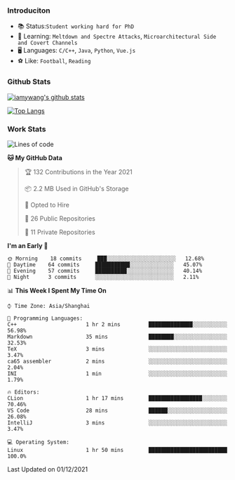 ### Introduciton

- 📚 Status:`Student working hard for PhD`
- 🔎 Learning: `Meltdown and Spectre Attacks`, `Microarchitectural Side and Covert Channels`
- 🖥️ Languages: `C/C++`, `Java`, `Python`, `Vue.js`
- ⚽ Like: `Football`, `Reading`

### Github Stats

[![iamywang's github stats](https://github-readme-stats.vercel.app/api?username=iamywang&count_private=true&show_icons=true)]()

[![Top Langs](https://github-readme-stats.vercel.app/api/top-langs/?username=iamywang&layout=compact)]()

### Work Stats

<!--START_SECTION:waka-->
![Lines of code](https://img.shields.io/badge/From%20Hello%20World%20I%27ve%20Written-559188%20lines%20of%20code-blue)

**🐱 My GitHub Data** 

> 🏆 132 Contributions in the Year 2021
 > 
> 📦 2.2 MB Used in GitHub's Storage 
 > 
> 💼 Opted to Hire
 > 
> 📜 26 Public Repositories 
 > 
> 🔑 11 Private Repositories  
 > 
**I'm an Early 🐤** 

```text
🌞 Morning    18 commits     ███░░░░░░░░░░░░░░░░░░░░░░   12.68% 
🌆 Daytime    64 commits     ███████████░░░░░░░░░░░░░░   45.07% 
🌃 Evening    57 commits     ██████████░░░░░░░░░░░░░░░   40.14% 
🌙 Night      3 commits      ░░░░░░░░░░░░░░░░░░░░░░░░░   2.11%

```


📊 **This Week I Spent My Time On** 

```text
⌚︎ Time Zone: Asia/Shanghai

💬 Programming Languages: 
C++                      1 hr 2 mins         ██████████████░░░░░░░░░░░   56.98% 
Markdown                 35 mins             ████████░░░░░░░░░░░░░░░░░   32.53% 
TeX                      3 mins              ░░░░░░░░░░░░░░░░░░░░░░░░░   3.47% 
ca65 assembler           2 mins              ░░░░░░░░░░░░░░░░░░░░░░░░░   2.04% 
INI                      1 min               ░░░░░░░░░░░░░░░░░░░░░░░░░   1.79%

🔥 Editors: 
CLion                    1 hr 17 mins        █████████████████░░░░░░░░   70.46% 
VS Code                  28 mins             ██████░░░░░░░░░░░░░░░░░░░   26.08% 
IntelliJ                 3 mins              ░░░░░░░░░░░░░░░░░░░░░░░░░   3.47%

💻 Operating System: 
Linux                    1 hr 50 mins        █████████████████████████   100.0%

```


 Last Updated on 01/12/2021
<!--END_SECTION:waka-->
